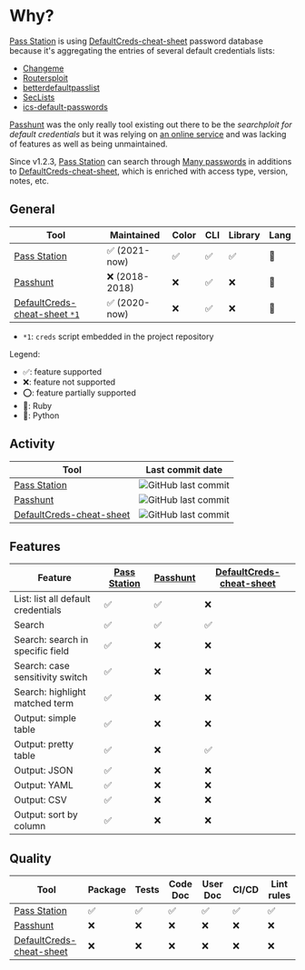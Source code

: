# Why?

[Pass Station][0] is using [DefaultCreds-cheat-sheet][3] password database
because it's aggregating the entries of several default credentials lists:

- [Changeme](https://github.com/ztgrace/changeme)
- [Routersploit](https://github.com/threat9/routersploit)
- [betterdefaultpasslist](https://github.com/govolution/betterdefaultpasslist)
- [SecLists](https://github.com/danielmiessler/SecLists/tree/master/Passwords/Default-Credentials)
- [ics-default-passwords](https://github.com/arnaudsoullie/ics-default-passwords)

[Passhunt][1] was the only really tool existing out there to be the
_searchploit for default credentials_ but it was relying on [an online service](https://cirt.net/passwords)
and was lacking of features as well as being unmaintained.

Since v1.2.3, [Pass Station][0] can search through [Many passwords][4]
in additions to [DefaultCreds-cheat-sheet][3], which is enriched with access
type, version, notes, etc.

## General

| Tool                               | Maintained    | Color | CLI | Library | Lang |
| ---------------------------------- | ------------- | ----- | --- | ------- | ---- |
| [Pass Station][0]                  | ✅ (2021-now)  | ✅     | ✅   | ✅       | 💎    |
| [Passhunt][1]                      | ❌ (2018-2018) | ❌     | ✅   | ❌       | 🐍    |
| [DefaultCreds-cheat-sheet `*1`][2] | ✅ (2020-now)  | ❌     | ✅   | ❌       | 🐍    |

- `*1`: `creds` script embedded in the project repository

Legend:

- ✅: feature supported
- ❌: feature not supported
- ⭕️: feature partially supported
- 💎: Ruby
- 🐍: Python

## Activity

| Tool                          | Last commit date                                                                                                    |
| ----------------------------- | ------------------------------------------------------------------------------------------------------------------- |
| [Pass Station][0]             | ![GitHub last commit](https://img.shields.io/github/last-commit/noraj/pass-station?style=flat-square)              |
| [Passhunt][1]                 | ![GitHub last commit](https://img.shields.io/github/last-commit/Viralmaniar/Passhunt?style=flat-square)             |
| [DefaultCreds-cheat-sheet][2] | ![GitHub last commit](https://img.shields.io/github/last-commit/ihebski/DefaultCreds-cheat-sheet?style=flat-square) |

## Features

| Feature                            | [Pass Station][0] | [Passhunt][1] | [DefaultCreds-cheat-sheet][2] |
| ---------------------------------- | ----------------- | ------------- | ----------------------------- |
| List: list all default credentials | ✅                 | ✅             | ❌                             |
| Search                             | ✅                 | ✅             | ✅                             |
| Search: search in specific field   | ✅                 | ❌             | ❌                             |
| Search: case sensitivity switch    | ✅                 | ❌             | ❌                             |
| Search: highlight matched term     | ✅                 | ❌             | ❌                             |
| Output: simple table               | ✅                 | ❌             | ❌                             |
| Output: pretty table               | ✅                 | ❌             | ✅                             |
| Output: JSON                       | ✅                 | ❌             | ❌                             |
| Output: YAML                       | ✅                 | ❌             | ❌                             |
| Output: CSV                        | ✅                 | ❌             | ❌                             |
| Output: sort by column             | ✅                 | ❌             | ❌                             |

## Quality

| Tool                          | Package | Tests | Code Doc | User Doc | CI/CD | Lint rules |
| ----------------------------- | ------- | ----- | -------- | -------- | ----- | ---------- |
| [Pass Station][0]             | ✅       | ✅     | ✅        | ✅        | ✅     | ✅          |
| [Passhunt][1]                 | ❌       | ❌     | ❌        | ❌        | ❌     | ❌          |
| [DefaultCreds-cheat-sheet][2] | ❌       | ❌     | ❌        | ❌        | ❌     | ❌          |

[0]:https://github.com/noraj/pass-station/
[1]:https://github.com/Viralmaniar/Passhunt
[2]:https://github.com/ihebski/DefaultCreds-cheat-sheet/blob/main/creds
[3]:https://github.com/ihebski/DefaultCreds-cheat-sheet
[4]:https://github.com/many-passwords/many-passwords
